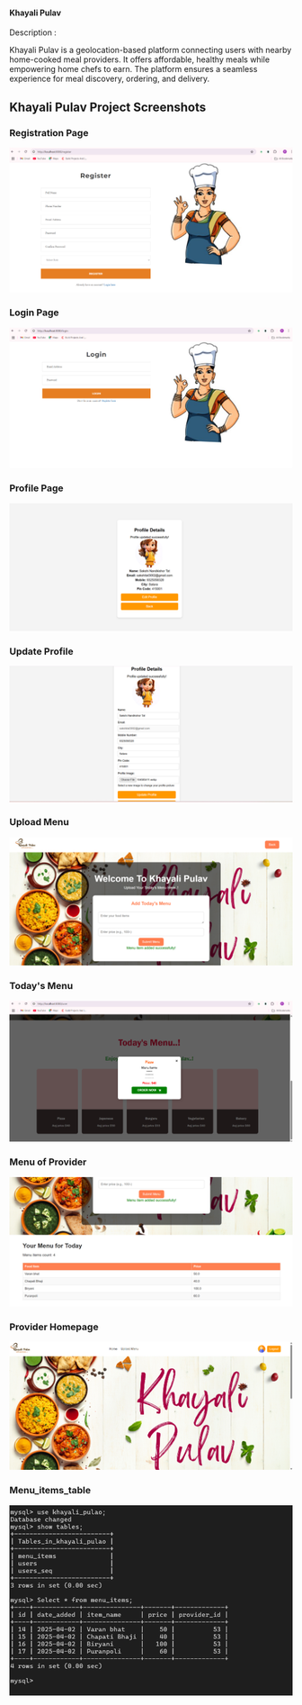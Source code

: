 #### Khayali Pulav 
Description : 

Khayali Pulav is a geolocation-based platform connecting users with nearby home-cooked meal providers.
It offers affordable, healthy meals while empowering home chefs to earn. The platform ensures a seamless
experience for meal discovery, ordering, and delivery.



## Khayali Pulav Project Screenshots

### Registration Page
![registration](src/main/resources/static/images/project_screenshots/register_page.png)

### Login Page
![login](src/main/resources/static/images/project_screenshots/Login_page.png)

### Profile Page
![profile](src/main/resources/static/images/project_screenshots/Profile.png)

### Update Profile
![update_profile](src/main/resources/static/images/project_screenshots/Update_profile.png)

### Upload Menu
![upload_menu](src/main/resources/static/images/project_screenshots/UploadMenu.png)

### Today's Menu
![todaymenu](src/main/resources/static/images/project_screenshots/Today_menu.png)

### Menu of Provider
![MenuOfProvider](src/main/resources/static/images/project_screenshots/MenuOfProvider.png)

### Provider Homepage
![Provider_homepage](src/main/resources/static/images/project_screenshots/Provider_homepage.png)

### Menu_items_table
![Menu_items_table](src/main/resources/static/images/project_screenshots/Menu_items_table.png)


